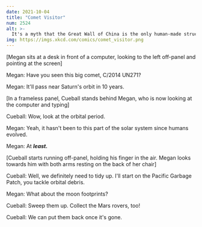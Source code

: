 ```yaml
---
date: 2021-10-04
title: "Comet Visitor"
num: 2524
alt: >-
  It's a myth that the Great Wall of China is the only human-made structure visible from space--there are LOTS of structures for us to feel self-conscious about!
img: https://imgs.xkcd.com/comics/comet_visitor.png
---
```

[Megan sits at a desk in front of a computer, looking to the left off-panel and pointing at the screen]

Megan: Have you seen this big comet, C/2014 UN271?

Megan: It'll pass near Saturn's orbit in 10 years.

[In a frameless panel, Cueball stands behind Megan, who is now looking at the computer and typing]

Cueball: Wow, look at the orbital period.

Megan: Yeah, it hasn't been to this part of the solar system since humans evolved.

Megan: At ***least.***

[Cueball starts running off-panel, holding his finger in the air. Megan looks towards him with both arms resting on the back of her chair]

Cueball: Well, we definitely need to tidy up. I'll start on the Pacific Garbage Patch, you tackle orbital debris.

Megan: What about the moon footprints?

Cueball: Sweep them up. Collect the Mars rovers, too!

Cueball: We can put them back once it's gone.